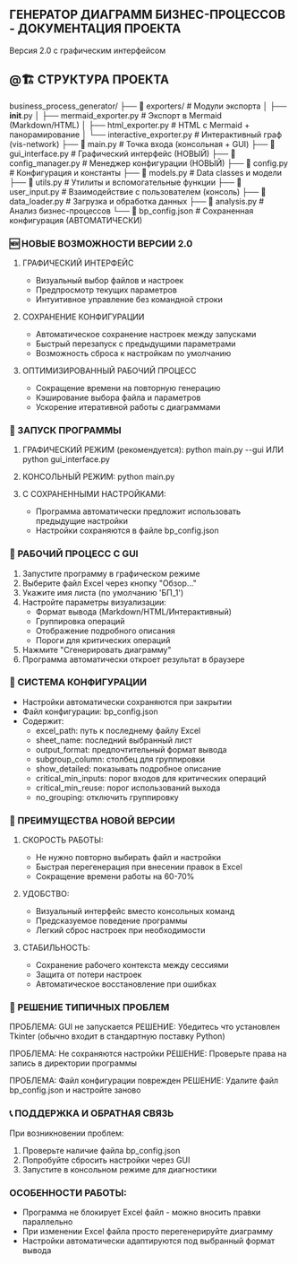 ## ГЕНЕРАТОР ДИАГРАММ БИЗНЕС-ПРОЦЕССОВ - ДОКУМЕНТАЦИЯ ПРОЕКТА
Версия 2.0 с графическим интерфейсом

## @🏗️ СТРУКТУРА ПРОЕКТА

business_process_generator/
├── 📁 exporters/                    # Модули экспорта
│   ├── __init__.py
│   ├── mermaid_exporter.py         # Экспорт в Mermaid (Markdown/HTML)
│   ├── html_exporter.py            # HTML с Mermaid + панорамирование
│   └── interactive_exporter.py     # Интерактивный граф (vis-network)
├── 📄 main.py                      # Точка входа (консольная + GUI)
├── 📄 gui_interface.py             # Графический интерфейс (НОВЫЙ)
├── 📄 config_manager.py            # Менеджер конфигурации (НОВЫЙ)
├── 📄 config.py                    # Конфигурация и константы
├── 📄 models.py                    # Data classes и модели
├── 📄 utils.py                     # Утилиты и вспомогательные функции
├── 📄 user_input.py                # Взаимодействие с пользователем (консоль)
├── 📄 data_loader.py               # Загрузка и обработка данных
├── 📄 analysis.py                  # Анализ бизнес-процессов
└── 📄 bp_config.json               # Сохраненная конфигурация (АВТОМАТИЧЕСКИ)

### 🆕 НОВЫЕ ВОЗМОЖНОСТИ ВЕРСИИ 2.0

1. ГРАФИЧЕСКИЙ ИНТЕРФЕЙС
   - Визуальный выбор файлов и настроек
   - Предпросмотр текущих параметров
   - Интуитивное управление без командной строки

2. СОХРАНЕНИЕ КОНФИГУРАЦИИ
   - Автоматическое сохранение настроек между запусками
   - Быстрый перезапуск с предыдущими параметрами
   - Возможность сброса к настройкам по умолчанию

3. ОПТИМИЗИРОВАННЫЙ РАБОЧИЙ ПРОЦЕСС
   - Сокращение времени на повторную генерацию
   - Кэширование выбора файла и параметров
   - Ускорение итеративной работы с диаграммами

### 🎯 ЗАПУСК ПРОГРАММЫ

1. ГРАФИЧЕСКИЙ РЕЖИМ (рекомендуется):
   python main.py --gui
   ИЛИ
   python gui_interface.py

2. КОНСОЛЬНЫЙ РЕЖИМ:
   python main.py

3. С СОХРАНЕННЫМИ НАСТРОЙКАМИ:
   - Программа автоматически предложит использовать предыдущие настройки
   - Настройки сохраняются в файле bp_config.json

### 🔧 РАБОЧИЙ ПРОЦЕСС С GUI

1. Запустите программу в графическом режиме
2. Выберите файл Excel через кнопку "Обзор..."
3. Укажите имя листа (по умолчанию 'БП_1')
4. Настройте параметры визуализации:
   - Формат вывода (Markdown/HTML/Интерактивный)
   - Группировка операций
   - Отображение подробного описания
   - Пороги для критических операций
5. Нажмите "Сгенерировать диаграмму"
6. Программа автоматически откроет результат в браузере

### 💾 СИСТЕМА КОНФИГУРАЦИИ

- Настройки автоматически сохраняются при закрытии
- Файл конфигурации: bp_config.json
- Содержит:
  * excel_path: путь к последнему файлу Excel
  * sheet_name: последний выбранный лист
  * output_format: предпочтительный формат вывода
  * subgroup_column: столбец для группировки
  * show_detailed: показывать подробное описание
  * critical_min_inputs: порог входов для критических операций
  * critical_min_reuse: порог использований выхода
  * no_grouping: отключить группировку

### 🔄 ПРЕИМУЩЕСТВА НОВОЙ ВЕРСИИ

1. СКОРОСТЬ РАБОТЫ:
   - Не нужно повторно выбирать файл и настройки
   - Быстрая перегенерация при внесении правок в Excel
   - Сокращение времени работы на 60-70%

2. УДОБСТВО:
   - Визуальный интерфейс вместо консольных команд
   - Предсказуемое поведение программы
   - Легкий сброс настроек при необходимости

3. СТАБИЛЬНОСТЬ:
   - Сохранение рабочего контекста между сессиями
   - Защита от потери настроек
   - Автоматическое восстановление при ошибках

### 🐛 РЕШЕНИЕ ТИПИЧНЫХ ПРОБЛЕМ

ПРОБЛЕМА: GUI не запускается
РЕШЕНИЕ: Убедитесь что установлен Tkinter (обычно входит в стандартную поставку Python)

ПРОБЛЕМА: Не сохраняются настройки
РЕШЕНИЕ: Проверьте права на запись в директории программы

ПРОБЛЕМА: Файл конфигурации поврежден
РЕШЕНИЕ: Удалите файл bp_config.json и настройте заново

### 📞 ПОДДЕРЖКА И ОБРАТНАЯ СВЯЗЬ

При возникновении проблем:
1. Проверьте наличие файла bp_config.json
2. Попробуйте сбросить настройки через GUI
3. Запустите в консольном режиме для диагностики

### ОСОБЕННОСТИ РАБОТЫ:
- Программа не блокирует Excel файл - можно вносить правки параллельно
- При изменении Excel файла просто перегенерируйте диаграмму
- Настройки автоматически адаптируются под выбранный формат вывода
